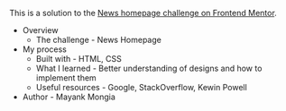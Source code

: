 This is a solution to the [News homepage challenge on Frontend Mentor](https://www.frontendmentor.io/challenges/news-homepage-H6SWTa1MFl).


- Overview
  - The challenge - News Homepage
- My process
  - Built with - HTML, CSS
  - What I learned - Better understanding of designs and how to implement them
  - Useful resources - Google, StackOverflow, Kewin Powell
- Author - Mayank Mongia
